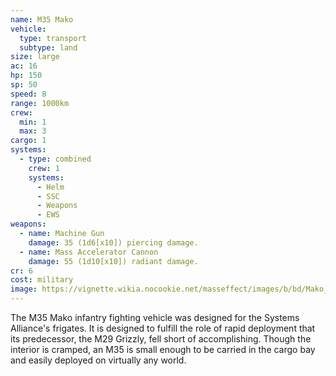 ```yaml
---
name: M35 Mako
vehicle:
  type: transport
  subtype: land
size: large
ac: 16
hp: 150
sp: 50
speed: 8
range: 1000km
crew:
  min: 1
  max: 3
cargo: 1
systems:
  - type: combined
    crew: 1
    systems:
      - Helm
      - SSC
      - Weapons
      - EWS
weapons:
  - name: Machine Gun
    damage: 35 (1d6[x10]) piercing damage.
  - name: Mass Accelerator Cannon
    damage: 55 (1d10[x10]) radiant damage.
cr: 6
cost: military
image: https://vignette.wikia.nocookie.net/masseffect/images/b/bd/Mako_2.jpg/revision/latest/scale-to-width-down/640?cb=20111101095511
---
```


The M35 Mako infantry fighting vehicle was designed for the Systems Alliance's frigates. It is designed to fulfill the
role of rapid deployment that its predecessor, the M29 Grizzly, fell short of accomplishing. Though the interior is
cramped, an M35 is small enough to be carried in the cargo bay and easily deployed on virtually any world.
